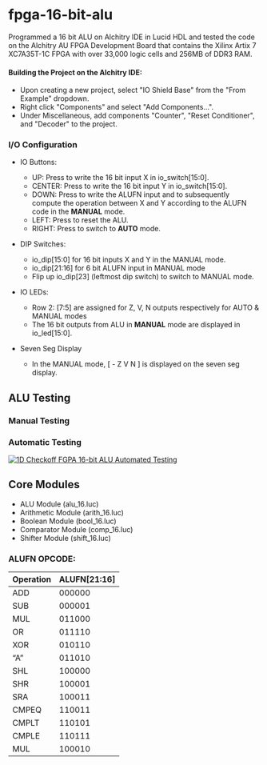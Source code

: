 # fpga-16-bit-alu

Programmed a 16 bit ALU on Alchitry IDE in Lucid HDL and tested the code on the Alchitry AU FPGA Development Board that contains the Xilinx Artix 7 XC7A35T-1C FPGA with over 33,000 logic cells and 256MB of DDR3 RAM. 

#### Building the Project on the Alchitry IDE:
 
  * Upon creating a new project, select "IO Shield Base" from the "From Example" dropdown.
  * Right click "Components" and select "Add Components...".
  * Under Miscellaneous, add components "Counter", "Reset Conditioner", and "Decoder" to the project.

### I/O Configuration

* IO Buttons:

  * UP: Press to write the 16 bit input X in io_switch[15:0]. 
  * CENTER: Press to write the 16 bit input Y in io_switch[15:0].
  * DOWN: Press to write the ALUFN input and to subsequently compute the operation between X and Y according to the ALUFN code in the **MANUAL** mode.
  * LEFT: Press to reset the ALU.
  * RIGHT: Press to switch to **AUTO** mode.

* DIP Switches:
  
  * io_dip[15:0] for 16 bit inputs X and Y in the MANUAL mode.
  * io_dip[21:16] for 6 bit ALUFN input in MANUAL mode
  * Flip up io_dip[23] (leftmost dip switch) to switch to MANUAL mode. 

* IO LEDs:

  * Row 2: [7:5] are assigned for Z, V, N outputs respectively for AUTO & MANUAL modes
  * The 16 bit outputs from ALU in **MANUAL** mode are displayed in io_led[15:0].

* Seven Seg Display
  * In the MANUAL mode, [ - Z V N ] is displayed on the seven seg display.

## ALU Testing
### Manual Testing



### Automatic Testing


[![1D Checkoff FGPA 16-bit ALU Automated Testing](https://img.youtube.com/vi/OhLd1niKx9Q/0.jpg)](https://www.youtube.com/watch?v=OhLd1niKx9Q)

## Core Modules
* ALU Module (alu_16.luc)
* Arithmetic Module (arith_16.luc)
* Boolean Module (bool_16.luc)
* Comparator Module (comp_16.luc)
* Shifter Module (shift_16.luc)

### ALUFN OPCODE:
 
|Operation|ALUFN[21:16]|
|---------|------------|      
| ADD     | 000000     |
| SUB     | 000001     |
| MUL     | 011000     |
| OR      | 011110     |
| XOR     | 010110     |
| “A”     | 011010     |
| SHL     | 100000     |
| SHR     | 100001     |
| SRA     | 100011     |
| CMPEQ   | 110011     |
| CMPLT   | 110101     |
| CMPLE   | 110111     |
| MUL     | 100010     |
